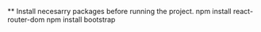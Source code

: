 ** Install necesarry packages before running the project.
  npm install react-router-dom
  npm install bootstrap
